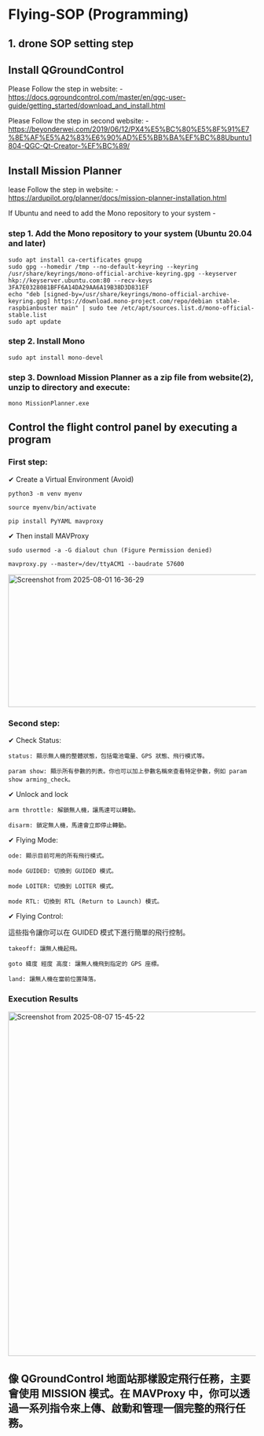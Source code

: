 # Flying-SOP (Programming)

## 1. drone SOP setting step

## Install QGroundControl

Please Follow the step in website: - https://docs.qgroundcontrol.com/master/en/qgc-user-guide/getting_started/download_and_install.html

Please Follow the step in second website: - https://beyonderwei.com/2019/06/12/PX4%E5%BC%80%E5%8F%91%E7%8E%AF%E5%A2%83%E6%90%AD%E5%BB%BA%EF%BC%88Ubuntu1804-QGC-Qt-Creator-%EF%BC%89/

## Install Mission Planner

lease Follow the step in website: - https://ardupilot.org/planner/docs/mission-planner-installation.html

If Ubuntu and need to add the Mono repository to your system - 

### step 1. Add the Mono repository to your system (Ubuntu 20.04 and later)

    sudo apt install ca-certificates gnupg
    sudo gpg --homedir /tmp --no-default-keyring --keyring /usr/share/keyrings/mono-official-archive-keyring.gpg --keyserver hkp://keyserver.ubuntu.com:80 --recv-keys 3FA7E0328081BFF6A14DA29AA6A19B38D3D831EF
    echo "deb [signed-by=/usr/share/keyrings/mono-official-archive-keyring.gpg] https://download.mono-project.com/repo/debian stable-raspbianbuster main" | sudo tee /etc/apt/sources.list.d/mono-official-stable.list
    sudo apt update

### step 2. Install Mono

    sudo apt install mono-devel

### step 3. Download Mission Planner as a zip file from website(2), unzip to directory and execute:

    mono MissionPlanner.exe

## Control the flight control panel by executing a program

### First step:

✔ Create a Virtual Environment (Avoid)

    python3 -m venv myenv

    source myenv/bin/activate

    pip install PyYAML mavproxy

✔ Then install MAVProxy 

    sudo usermod -a -G dialout chun (Figure Permission denied)

    mavproxy.py --master=/dev/ttyACM1 --baudrate 57600

<img width="1037" height="270" alt="Screenshot from 2025-08-01 16-36-29" src="https://github.com/user-attachments/assets/4b577e1b-c7ef-4d77-95de-1f6efa70dc91" />

### Second step:

✔ Check Status:

    status: 顯示無人機的整體狀態，包括電池電量、GPS 狀態、飛行模式等。

    param show: 顯示所有參數的列表。你也可以加上參數名稱來查看特定參數，例如 param show arming_check。

✔ Unlock and lock

    arm throttle: 解鎖無人機，讓馬達可以轉動。

    disarm: 鎖定無人機，馬達會立即停止轉動。

✔ Flying Mode:

    ode: 顯示目前可用的所有飛行模式。

    mode GUIDED: 切換到 GUIDED 模式。

    mode LOITER: 切換到 LOITER 模式。

    mode RTL: 切換到 RTL (Return to Launch) 模式。

✔ Flying Control:

這些指令讓你可以在 GUIDED 模式下進行簡單的飛行控制。

    takeoff: 讓無人機起飛。

    goto 緯度 經度 高度: 讓無人機飛到指定的 GPS 座標。

    land: 讓無人機在當前位置降落。

### Execution Results

<img width="1126" height="701" alt="Screenshot from 2025-08-07 15-45-22" src="https://github.com/user-attachments/assets/d02cc3b8-ba5b-43f4-b29c-bac4fcbb331c" />

## 像 QGroundControl 地面站那樣設定飛行任務，主要會使用 MISSION 模式。在 MAVProxy 中，你可以透過一系列指令來上傳、啟動和管理一個完整的飛行任務。
